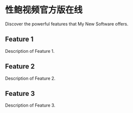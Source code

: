# 性鲍视频官方版在线

Discover the powerful features that My New Software offers.

## Feature 1

Description of Feature 1.

## Feature 2

Description of Feature 2.

## Feature 3

Description of Feature 3.
